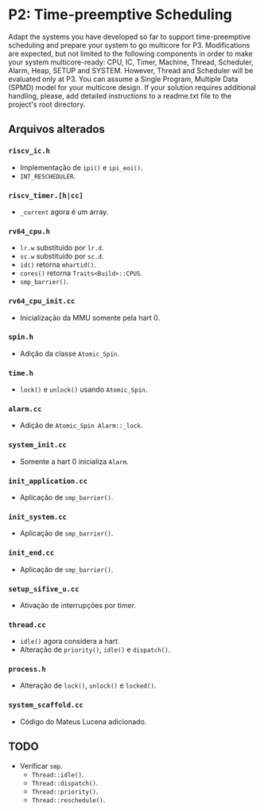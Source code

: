 # P2: Time-preemptive Scheduling

Adapt the systems you have developed so far to support time-preemptive scheduling and prepare your system to go multicore for P3. 
Modifications are expected, but not limited to the following components in order to make your system multicore-ready: CPU, IC, Timer, Machine, Thread, Scheduler, Alarm, Heap, SETUP and SYSTEM. 
However, Thread and Scheduler will be evaluated only at P3.
You can assume a Single Program, Multiple Data (SPMD) model for your multicore design. 
If your solution requires additional handling, please, add detailed instructions to a readme.txt file to the project's root directory.

## Arquivos alterados 

### `riscv_ic.h`

- Implementação de `ipi()` e `ipi_eoi()`.
- `INT_RESCHEDULER`.

### `riscv_timer.[h|cc]`

- `_current` agora é um array.

### `rv64_cpu.h`

- `lr.w` substituído por `lr.d`.
- `sc.w` substituído por `sc.d`.
- `id()` retorna `mhartid()`.
- `cores()` retorna `Traits<Build>::CPUS`.
- `smp_barrier()`.

### `rv64_cpu_init.cc`

- Inicialização da MMU somente pela hart 0.

### `spin.h`

- Adição da classe `Atomic_Spin`.

### `time.h`

- `lock()` e `unlock()` usando `Atomic_Spin`.

### `alarm.cc`

- Adição de `Atomic_Spin Alarm::_lock`.

### `system_init.cc`

- Somente a hart 0 inicializa `Alarm`.

### `init_application.cc`

- Aplicação de `smp_barrier()`.

### `init_system.cc`

- Aplicação de `smp_barrier()`.

### `init_end.cc`

- Aplicação de `smp_barrier()`.

### `setup_sifive_u.cc`

- Ativação de interrupções por timer.

### `thread.cc`

- `idle()` agora considera a hart.
- Alteração de `priority()`, `idle()` e `dispatch()`.

### `process.h`

- Alteração de `lock()`, `unlock()` e `locked()`.

### `system_scaffold.cc`

- Código do Mateus Lucena adicionado.

## TODO

- Verificar `smp`.
  - `Thread::idle()`.
  - `Thread::dispatch()`.
  - `Thread::priority()`.
  - `Thread::reschedule()`.

